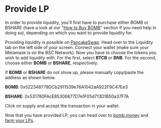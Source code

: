 # Provide LP

In order to provide liquidity, you'll first have to purchase either BOMB or BSHARE (have a look at our "[How to Buy BOMB](../welcome-start-here/faq-getting-started/how-to-buy-bomb.md)" section if you need help in doing so), depending on which you want to provide liquidity for.

Providing liquidity is possible on [PancakeSwap](https://pancakeswap.finance/add/0x7130d2A12B9BCbFAe4f2634d864A1Ee1Ce3Ead9c/0x522348779DCb2911539e76A1042aA922F9C47Ee3). Head over to the Liquidity tab on the left side of your screen. Connect your wallet (make sure your Metamask is on the BSC Network). Now you have to choose the tokens you wish to add liquidity with. For the first, select **BTCB** or **BNB**. For the second, choose either **BOMB** or **BSHARE**, respectively.

If **BOMB** or **BSHARE** do not show up, please manually copy/paste the address as shown below.

**BOMB**: 0x522348779DCb2911539e76A1042aA922F9C47Ee3

**BSHARE**: 0x531780FAcE85306877D7e1F05d713D1B50a37F7A

Click on supply and accept the transaction in your wallet.

Now that you have provided LP, you can head over to [bomb.money](https://app.bomb.money) and [farm your LPs](https://app.bomb.money/farm).
